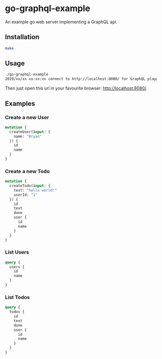 # go-graphql-example

An example go web server implementing a GraphQL api.

## Installation

```bash
make
```

## Usage

```bash
./go-graphql-example
2019/xx/xx xx:xx:xx connect to http://localhost:8080/ for GraphQL playground
```

Then just open this url in your favourite browser: [http://localhost:8080/](http://localhost:8080/).

## Examples

### Create a new User

```graphql
mutation {
  createUser(input: {
    name: "Bryan"
  }) {
    id
    name
  }
}
```

### Create a new Todo

```graphql
mutation {
  createTodo(input: {
    text: "hello world!"
    userId: "1"
  }) {
    id
    text
    done
    user {
      id
      name
    }
  }
}
```

### List Users

```graphql
query {
  users {
    id
    name
  }
}
```

### List Todos

```graphql
query {
  todos {
    id
    text
    done
    user {
      id
      name
    }
  }
}
```
